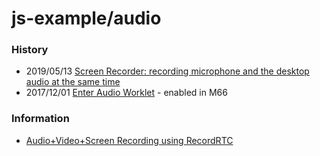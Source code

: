 # js-example/audio


### History
- 2019/05/13 [Screen Recorder: recording microphone and the desktop audio at the same time](https://paul.kinlan.me/screen-recorderrecording-microphone-and-the-desktop-audio-at-the-same-time/)
- 2017/12/01 [Enter Audio Worklet](https://developers.google.com/web/updates/2017/12/audio-worklet) - enabled in M66


### Information
- [Audio+Video+Screen Recording using RecordRTC](https://www.webrtc-experiment.com/RecordRTC/)



